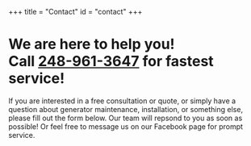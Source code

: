+++
title = "Contact"
id = "contact"
+++

# We are here to help you! <br> Call [248-961-3647](tel:248-961-3647) for fastest service!

If you are interested in a free consultation or quote, or simply have a question about generator maintenance, installation, or something else, please fill out the form below. Our team will repsond to you as soon as possible! Or feel free to message us on our Facebook page for prompt service. 
